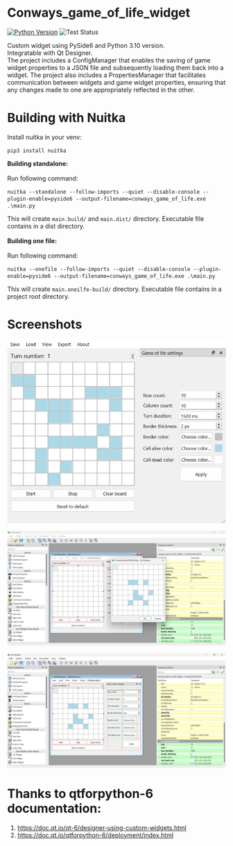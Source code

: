 # Conways_game_of_life_widget
[![Python Version](https://img.shields.io/badge/python-3.10-blue.svg)](https://www.python.org/downloads/release/python-310/)
![Test Status](https://github.com/ZyMa-1/Conways_game_of_life_widget/actions/workflows/tests.yml/badge.svg?branch=master)

Custom widget using PySide6 and Python 3.10 version.  
Integratable with Qt Designer.  
The project includes a ConfigManager that enables the saving of game widget properties to a JSON file and subsequently loading them back into a widget.
The project also includes a PropertiesManager that facilitates communication between widgets and game widget properties, ensuring that any changes made to one are appropriately reflected in the other.

# Building with Nuitka
Install nuitka in your venv:
```
pip3 install nuitka
```

**Building standalone:**  
</br>
Run following command:
```
nuitka --standalone --follow-imports --quiet --disable-console --plugin-enable=pyside6 --output-filename=conways_game_of_life.exe .\main.py
```
This will create `main.build/` and `main.dist/` directory. Executable file contains in a dist directory.
</br>  
**Building one file:**  
</br>
Run following command:
```
nuitka --onefile --follow-imports --quiet --disable-console --plugin-enable=pyside6 --output-filename=conways_game_of_life.exe .\main.py
```
This will create `main.oneilfe-build/` directory. Executable file contains in a project root directory.

# Screenshots  
  
![MainWindow screeshot](/readme_images/1.png)  
  
![Qt Designer screenshot 1](/readme_images/2.png)  
  
![Qt Designer screenshot 1](/readme_images/3.png)

# Thanks to qtforpython-6 documentation:
 1. https://doc.qt.io/qt-6/designer-using-custom-widgets.html
 2. https://doc.qt.io/qtforpython-6/deployment/index.html
